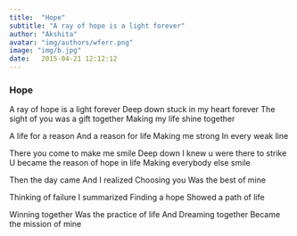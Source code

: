 ```yaml
---
title:  "Hope"
subtitle: "A ray of hope is a light forever"
author: "Akshita"
avatar: "img/authors/wferr.png"
image: "img/b.jpg"
date:   2015-04-21 12:12:12
---
```


### Hope


A ray of hope is a light forever
Deep down stuck in my heart forever
The sight of you was a gift together
Making my life shine together

A life for a reason
And a reason for life
Making me strong 
In every weak line

There you come to make me smile
Deep down I knew u were there to strike
U became the reason of hope in life
Making everybody else smile

Then the day came 
And I realized
Choosing you 
Was the best of mine

Thinking of failure 
I summarized
Finding a hope 
Showed a path of life

Winning together 
Was the practice of life
And Dreaming together
Became the mission of mine

